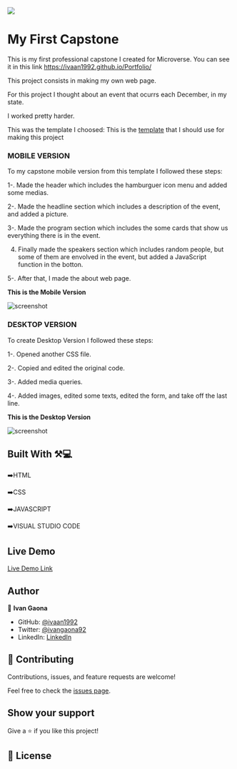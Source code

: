 ![](https://img.shields.io/badge/Microverse-blueviolet)

# My First Capstone

This is my first professional capstone I created for Microverse.
You can see it in this link
https://ivaan1992.github.io/Portfolio/

This project consists in making my own web page.

For this project I thought about an event that ocurrs each December, in my state.

I worked pretty harder.  

This was the template I choosed:
This is the <a href=https://www.behance.net/gallery/29845175/CC-Global-Summit-2015>template</a> that I should use for making this project

<b><h3>MOBILE VERSION</h3></b>

To my capstone mobile version from this template I followed these steps: 

1-. Made the header which includes the hamburguer icon menu and added some medias. 

2-. Made the headline section which includes a description of the event, and added a picture.  

3-. Made the program section which includes the some cards that show us everything there is in the event. 

4. Finally made the speakers section which includes random people, but some of them are envolved in the event, but added a JavaScript function in the botton. 

5-. After that, I made the about web page.  

<b>This is the Mobile Version</b>

![screenshot](https://user-images.githubusercontent.com/73128809/133906912-c9ba57aa-fc59-4d17-a610-4a34a6462b8e.png)

<b><h3>DESKTOP VERSION</h3></b>
To create Desktop Version I followed these steps: 

1-. Opened another CSS file.

2-. Copied and edited the original code.

3-. Added media queries.

4-. Added images, edited some texts, edited the form, and take off the last line. 

<b>This is the Desktop Version</b>

![screenshot](https://user-images.githubusercontent.com/73128809/133906960-3cadad1d-6d2f-4949-ba6c-8a79318f5032.png)



## Built With ⚒️💻

➡️HTML
  
➡️CSS

➡️JAVASCRIPT

➡️VISUAL STUDIO CODE


## Live Demo


[Live Demo Link](https://ivaan1992.github.io/Villa-Iluminada/)




## Author

👤 **Ivan Gaona**


- GitHub: [@ivaan1992](https://github.com/ivaan1992)
- Twitter: [@ivangaona92](https://twitter.com/ivangaona92)
- LinkedIn: [LinkedIn](https://www.linkedin.com/in/ivan-linares-gaona/)


## 🤝 Contributing

Contributions, issues, and feature requests are welcome!

Feel free to check the [issues page](../../issues/).

## Show your support

Give a ⭐️ if you like this project!



## 📝 License
